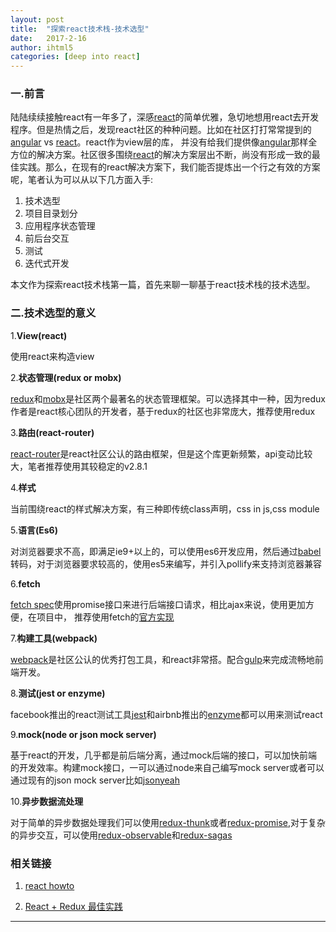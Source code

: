 ```yaml
---
layout: post
title:  "探索react技术栈-技术选型"
date:   2017-2-16
author: ihtml5
categories: [deep into react]
---
```


### 一.前言

  陆陆续续接触react有一年多了，深感[react](http://facebook.github.io/react)的简单优雅，急切地想用react去开发程序。但是热情之后，发现react社区的种种问题。比如在社区打打常常提到的 [angular](https://angular.io/) vs [react](http://facebook.github.io/react)。react作为view层的库，
并没有给我们提供像[angular](https://angular.io/)那样全方位的解决方案。社区很多围绕[react](http://facebook.github.io/react)的解决方案层出不断，尚没有形成一致的最佳实践。那么，在现有的react解决方案下，我们能否提炼出一个行之有效的方案呢，笔者认为可以从以下几方面入手:

1. 技术选型
2. 项目目录划分
3. 应用程序状态管理
4. 前后台交互
5. 测试
6. 迭代式开发

本文作为探索react技术栈第一篇，首先来聊一聊基于react技术栈的技术选型。


### 二.技术选型的意义

1.**View(react)**

   使用react来构造view

2.**状态管理(redux or mobx)**

   [redux](http://www.github.com/reactjs/redux)和[mobx](https://github.com/mobxjs/mobx)是社区两个最著名的状态管理框架。可以选择其中一种，因为redux作者是react核心团队的开发者，基于redux的社区也非常庞大，推荐使用redux

3.**路由(react-router)**

   [react-router](https://github.com/ReactTraining/react-router)是react社区公认的路由框架，但是这个库更新频繁，api变动比较大，笔者推荐使用其较稳定的v2.8.1
  
4.**样式**

   当前围绕react的样式解决方案，有三种即传统class声明，css in js,css module
   
5.**语言(Es6)**

   对浏览器要求不高，即满足ie9+以上的，可以使用es6开发应用，然后通过[babel](http://www.babeljs.io)转码，对于浏览器要求较高的，使用es5来编写，并引入pollify来支持浏览器兼容

6.**fetch**

  [fetch spec](https://fetch.spec.whatwg.org/)使用promise接口来进行后端接口请求，相比ajax来说，使用更加方便，在项目中，
  推荐使用fetch的[官方实现](https://github.com/github/fetch)

 
7.**构建工具(webpack)**

   [webpack](http://webpack.js.org)是社区公认的优秀打包工具，和react非常搭。配合[gulp](http://gulpjs.com/)来完成流畅地前端开发。

8.**测试(jest or enzyme)**

  facebook推出的react测试工具[jest](http://facebook.github.io/jest)和airbnb推出的[enzyme](http://airbnb.io/enzyme/)都可以用来测试react

9.**mock(node or json mock server)**

  基于react的开发，几乎都是前后端分离，通过mock后端的接口，可以加快前端的开发效率。构建mock接口，一可以通过node来自己编写mock server或者可以通过现有的json mock server比如[jsonyeah](http://www.jsonohyeah.com/)

10.**异步数据流处理**

  对于简单的异步数据处理我们可以使用[redux-thunk](https://github.com/gaearon/redux-thunk)或者[redux-promise](https://github.com/acdlite/redux-promise),对于复杂的异步交互，可以使用[redux-observable](http://www.github.com/redux-observable/redux-observable)和[redux-sagas](https://github.com/redux-saga/redux-saga)


### 相关链接

1. [react howto](https://github.com/petehunt/react-howto)
  
2. [React + Redux 最佳实践](https://github.com/sorrycc/blog/issues/1)

---

